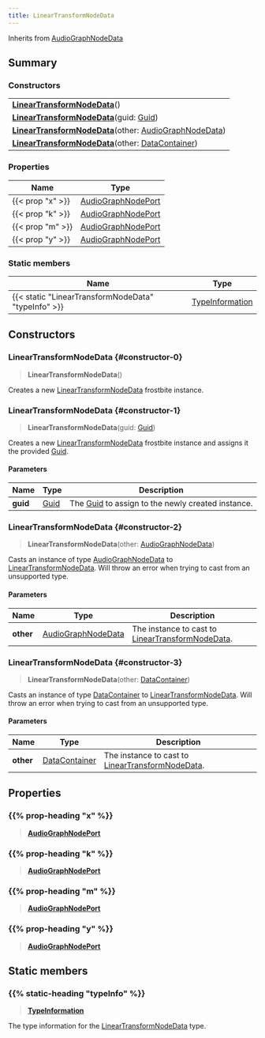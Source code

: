 ```yaml
---
title: LinearTransformNodeData
---
```


Inherits from [AudioGraphNodeData](/vext/ref/fb/audiographnodedata)

## Summary

### Constructors

|  |
| --- |
| **[LinearTransformNodeData](#constructor-0)**() |
| **[LinearTransformNodeData](#constructor-1)**(guid: [Guid](/vext/ref/shared/type/guid)) |
| **[LinearTransformNodeData](#constructor-2)**(other: [AudioGraphNodeData](/vext/ref/fb/audiographnodedata)) |
| **[LinearTransformNodeData](#constructor-3)**(other: [DataContainer](/vext/ref/shared/type/datacontainer)) |

### Properties

| Name | Type |
| ---- | ---- |
| {{< prop "x" >}} | [AudioGraphNodePort](/vext/ref/fb/audiographnodeport) |
| {{< prop "k" >}} | [AudioGraphNodePort](/vext/ref/fb/audiographnodeport) |
| {{< prop "m" >}} | [AudioGraphNodePort](/vext/ref/fb/audiographnodeport) |
| {{< prop "y" >}} | [AudioGraphNodePort](/vext/ref/fb/audiographnodeport) |

### Static members

| Name | Type |
| ---- | ---- |
| {{< static "LinearTransformNodeData" "typeInfo" >}} | [TypeInformation](/vext/ref/shared/type/typeinformation) |

## Constructors

### LinearTransformNodeData {#constructor-0}

> **LinearTransformNodeData**()

Creates a new [LinearTransformNodeData](/vext/ref/fb/lineartransformnodedata) frostbite instance.

### LinearTransformNodeData {#constructor-1}

> **LinearTransformNodeData**(guid: [Guid](/vext/ref/shared/type/guid))

Creates a new [LinearTransformNodeData](/vext/ref/fb/lineartransformnodedata) frostbite instance and assigns it the provided [Guid](/vext/ref/shared/type/guid).

#### Parameters

| Name | Type | Description |
| ---- | ---- | ----------- |
| **guid** | [Guid](/vext/ref/shared/type/guid) | The [Guid](/vext/ref/shared/type/guid) to assign to the newly created instance. |

### LinearTransformNodeData {#constructor-2}

> **LinearTransformNodeData**(other: [AudioGraphNodeData](/vext/ref/fb/audiographnodedata))

Casts an instance of type [AudioGraphNodeData](/vext/ref/fb/audiographnodedata) to [LinearTransformNodeData](/vext/ref/fb/lineartransformnodedata). Will throw an error when trying to cast from an unsupported type.

#### Parameters

| Name | Type | Description |
| ---- | ---- | ----------- |
| **other** | [AudioGraphNodeData](/vext/ref/fb/audiographnodedata) | The instance to cast to [LinearTransformNodeData](/vext/ref/fb/lineartransformnodedata). |

### LinearTransformNodeData {#constructor-3}

> **LinearTransformNodeData**(other: [DataContainer](/vext/ref/shared/type/datacontainer))

Casts an instance of type [DataContainer](/vext/ref/shared/type/datacontainer) to [LinearTransformNodeData](/vext/ref/fb/lineartransformnodedata). Will throw an error when trying to cast from an unsupported type.

#### Parameters

| Name | Type | Description |
| ---- | ---- | ----------- |
| **other** | [DataContainer](/vext/ref/shared/type/datacontainer) | The instance to cast to [LinearTransformNodeData](/vext/ref/fb/lineartransformnodedata). |

## Properties

### {{% prop-heading "x" %}}

> **[AudioGraphNodePort](/vext/ref/fb/audiographnodeport)**

### {{% prop-heading "k" %}}

> **[AudioGraphNodePort](/vext/ref/fb/audiographnodeport)**

### {{% prop-heading "m" %}}

> **[AudioGraphNodePort](/vext/ref/fb/audiographnodeport)**

### {{% prop-heading "y" %}}

> **[AudioGraphNodePort](/vext/ref/fb/audiographnodeport)**

## Static members

### {{% static-heading "typeInfo" %}}

> **[TypeInformation](/vext/ref/shared/type/typeinformation)**

The type information for the [LinearTransformNodeData](/vext/ref/fb/lineartransformnodedata) type.

